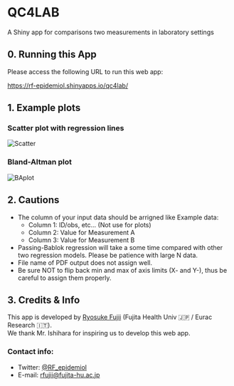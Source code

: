 # QC4LAB

A Shiny app for comparisons two measurements in laboratory settings

## 0. Running this App
Please access the following URL to run this web app:

https://rf-epidemiol.shinyapps.io/qc4lab/

## 1. Example plots
### Scatter plot with regression lines
![Scatter](https://user-images.githubusercontent.com/19466700/181629603-15d7bca5-a496-4ff2-a6eb-802aa594fe8d.png)

### Bland-Altman plot
![BAplot](https://user-images.githubusercontent.com/19466700/181629622-d4f44de5-1590-402f-be9a-a6ac603d6804.png)

## 2. Cautions
- The column of your input data should be arrigned like Example data:
    - Column 1: ID/obs, etc... (Not use for plots)
    - Column 2: Value for Measurement A
    - Column 3: Value for Measurement B
- Passing-Bablok regression will take a some time compared with other two regression models. Please be patience with large N data.
- File name of PDF output does not assign well.
- Be sure NOT to flip back min and max of axis limits (X- and Y-), thus be careful to assign them properly.

## 3. Credits & Info
This app is developed by <a href="https://scholar.google.com/citations?user=IFFZUGcAAAAJ&hl=en">Ryosuke Fujii</a> (Fujita Health Univ 🇯🇵 / Eurac Research 🇮🇹). <br>
We thank Mr. Ishihara for inspiring us to develop this web app.

### Contact info:
- Twitter: <a href="https://twitter.com/RF_epidemiol">@RF_epidemiol</a><br>
- E-mail: <a href="mailto:rfujii@fujita-hu.ac.jp;">rfujii@fujita-hu.ac.jp</a><br>

